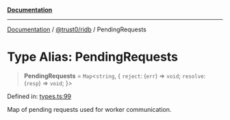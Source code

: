 [**Documentation**](../../../README.md)

***

[Documentation](../../../README.md) / [@trust0/ridb](../README.md) / PendingRequests

# Type Alias: PendingRequests

> **PendingRequests** = `Map`\<`string`, \{ `reject`: (`err`) => `void`; `resolve`: (`resp`) => `void`; \}\>

Defined in: [types.ts:99](https://github.com/trust0-project/RIDB/blob/b267d581748a68c847ca97ed463e3d471b6e67d7/packages/ridb/src/types.ts#L99)

Map of pending requests used for worker communication.
